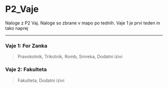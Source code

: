 # P2_Vaje

Naloge z P2 Vaj. Naloge so zbrane v mapo po tednih. Vaje 1 je prvi teden in tako naprej

---


### Vaje 1: For Zanka
> Pravokotnik,
> Trikotnik,
> Romb,
> Smreka,
> Dodatni izivi


### Vaje 2: Fakulteta
> Fakulteta,
> Dodatni izivi

